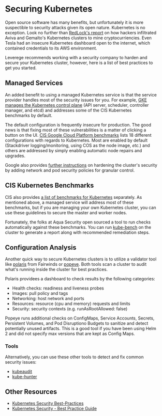 # Securing Kubernetes
Open source software has many benefits, but unfortunately it is more suspectible to security attacks given its open nature. Kubernetes is no exception. Look no further than [RedLock's report](https://redlock.io/blog/cryptojacking-tesla) on how hackers infiltrated Aviva and Gemalto's Kubernetes clusters to mine cryptocurriencies. Even Tesla had an insecure Kubernetes dashboard open to the internet, which contained credentials to its AWS environment. 

Leverege recommends working with a security company to harden and secure your Kubernetes cluster, however, here is a list of best practices to get you started. 

## Managed Services 
An added benefit to using a managed Kubernetes service is that the service provider handles most of the security issues for you. For example, [GKE manages the Kubernetes control plane](https://cloud.google.com/kubernetes-engine/docs/concepts/security-overview) (API server, scheduler, controller manager, and etcd) and addresses some of the CIS Kubernetes benchmarks by default. 

The default configuration is frequently insecure for production. The good news is that fixing most of these vulnerabilities is a matter of clicking a button on the UI. [CIS Google Cloud Platform benchmarks](https://www.cisecurity.org/benchmark/google_cloud_computing_platform/) lists 18 different configurations with regards to Kubernetes. Most are enabled by default (Stackdriver logging/monitoring, using COS as the node image, *etc.*) and others are addressed by simply enabling automatic node repairs and upgrades. 

Google also provides [further instructions](https://cloud.google.com/kubernetes-engine/docs/how-to/hardening-your-cluster) on hardening the cluster's security by adding network and pod security policies for granular control. 

## CIS Kubernetes Benchmarks
CIS also provides [a list of benchmarks for Kubernetes](https://www.cisecurity.org/benchmark/kubernetes/) separately. As mentioned above, a managed service will address most of these benchmarks, but if you are managing your own Kubernetes cluster, you can use these guidelines to secure the master and worker nodes. 

Fortunately, the folks at Aqua Security open sourced a tool to run checks automatically against these benchmarks. You can run [kube-bench](https://github.com/aquasecurity/kube-bench) on the cluster to generate a report along with recommended remediation steps. 

## Configuration Analysis
Another quick way to secure Kubernetes clusters is to utilize a validator tool like [polaris](https://github.com/FairwindsOps/polaris) from Fairwinds or [popeye](https://github.com/derailed/popeye). Both tools scan a cluster to audit what's running inside the cluster for best practices. 

Polaris providees a dashboard to check results by the following categories:
- Health checks: readiness and liveness probes
- Images: pull policy and tags
- Networking: host network and ports
- Resources: resource (cpu and memory) requests and limits
- Security: security contexts (e.g. runAsRootAllowed: false) 

Popeye runs additional checks on ConfigMaps, Service Accounts, Secrets, Persistent Volumes, and Pod Disruptiono Budgets to sanitize and detect potentially unused artifacts. This is a good tool if you have been using Helm 2 and did not specify max versions that are kept as Config Maps. 

### Tools
Alternatively, you can use these other tools to detect and fix common security issues:
- [kubeaudit](https://github.com/Shopify/kubeaudit) 
- [kube-hunter](https://github.com/aquasecurity/kube-hunter)

## Other Resources
- [Kubernetes Security Best-Practices](https://dev.to/petermbenjamin/kubernetes-security-best-practices-hlk)
- [Kubernetes Security - Best Practice Guide](https://github.com/freach/kubernetes-security-best-practice)
